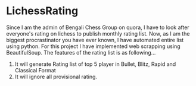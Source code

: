 # LichessRating

Since I am the admin of Bengali Chess Group on quora, I have to look after everyone's rating on lichess to publish monthly rating list. Now, as I am the biggest procrastinator you have ever known, I have automated entire list using python. For this project I have implemented web scrapping using BeautifulSoup. The features of the rating list is as following...

1. It will generate Rating list of top 5 player in Bullet, Blitz, Rapid and Classical Format
2. It will ignore all provisional rating.


